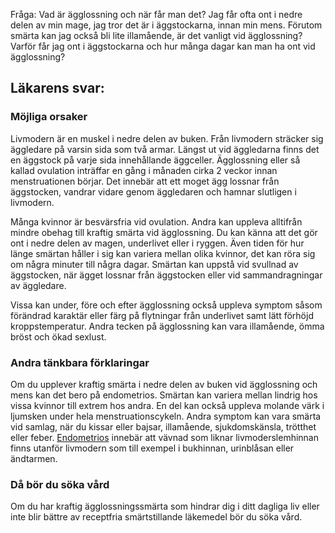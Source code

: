 Fråga: Vad är ägglossning och när får man det? Jag får ofta ont i nedre delen av min mage, jag tror det är i äggstockarna, innan min mens. Förutom smärta kan jag också bli lite illamående, är det vanligt vid ägglossning? Varför får jag ont i äggstockarna och hur många dagar kan man ha ont vid ägglossning?

Läkarens svar:
--------------

### Möjliga orsaker

Livmodern är en muskel i nedre delen av buken. Från livmodern sträcker sig äggledare på varsin sida som två armar. Längst ut vid äggledarna finns det en äggstock på varje sida innehållande äggceller. Ägglossning eller så kallad ovulation inträffar en gång i månaden cirka 2 veckor innan menstruationen börjar. Det innebär att ett moget ägg lossnar från äggstocken, vandrar vidare genom äggledaren och hamnar slutligen i livmodern.

Många kvinnor är besvärsfria vid ovulation. Andra kan uppleva alltifrån mindre obehag till kraftig smärta vid ägglossning. Du kan känna att det gör ont i nedre delen av magen, underlivet eller i ryggen. Även tiden för hur länge smärtan håller i sig kan variera mellan olika kvinnor, det kan röra sig om några minuter till några dagar. Smärtan kan uppstå vid svullnad av äggstocken, när ägget lossnar från äggstocken eller vid sammandragningar av äggledare.

Vissa kan under, före och efter ägglossning också uppleva symptom såsom förändrad karaktär eller färg på flytningar från underlivet samt lätt förhöjd kroppstemperatur. Andra tecken på ägglossning kan vara illamående, ömma bröst och ökad sexlust.

### Andra tänkbara förklaringar

Om du upplever kraftig smärta i nedre delen av buken vid ägglossning och mens kan det bero på endometrios. Smärtan kan variera mellan lindrig hos vissa kvinnor till extrem hos andra. En del kan också uppleva molande värk i ljumsken under hela menstruationscykeln. Andra symptom kan vara smärta vid samlag, när du kissar eller bajsar, illamående, sjukdomskänsla, trötthet eller feber. [Endometrios](https://www.kry.se/fakta/gynekologi/endometrios/ "endometrios") innebär att vävnad som liknar livmoderslemhinnan finns utanför livmodern som till exempel i bukhinnan, urinblåsan eller ändtarmen.

### Då bör du söka vård

Om du har kraftig ägglossningssmärta som hindrar dig i ditt dagliga liv eller inte blir bättre av receptfria smärtstillande läkemedel bör du söka vård.